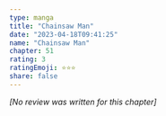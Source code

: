 ```yaml
---
type: manga
title: "Chainsaw Man"
date: "2023-04-18T09:41:25"
name: "Chainsaw Man"
chapter: 51
rating: 3
ratingEmoji: ⭐️⭐️⭐️
share: false
---
```


*[No review was written for this chapter]*
